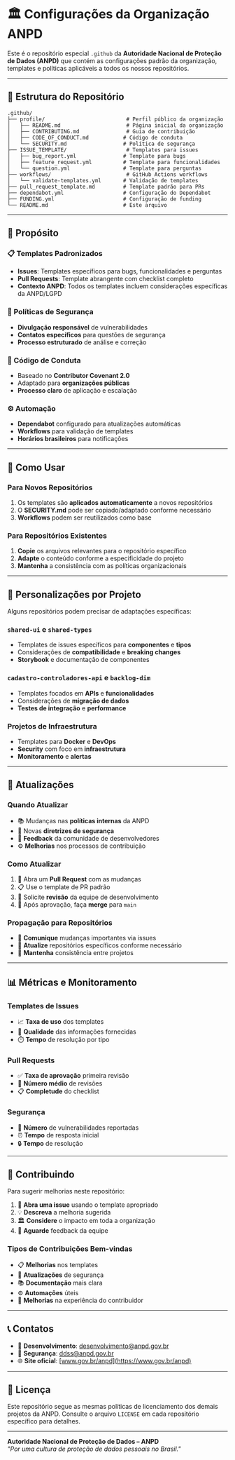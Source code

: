 # 🏛️ Configurações da Organização ANPD

Este é o repositório especial `.github` da **Autoridade Nacional de Proteção de Dados (ANPD)** que contém as configurações padrão da organização, templates e políticas aplicáveis a todos os nossos repositórios.

---

## 📁 Estrutura do Repositório

```
.github/
├── profile/                          # Perfil público da organização
│   ├── README.md                     # Página inicial da organização
│   ├── CONTRIBUTING.md               # Guia de contribuição
│   ├── CODE_OF_CONDUCT.md           # Código de conduta
│   └── SECURITY.md                  # Política de segurança
├── ISSUE_TEMPLATE/                   # Templates para issues
│   ├── bug_report.yml               # Template para bugs
│   ├── feature_request.yml          # Template para funcionalidades
│   └── question.yml                 # Template para perguntas
├── workflows/                        # GitHub Actions workflows
│   └── validate-templates.yml       # Validação de templates
├── pull_request_template.md         # Template padrão para PRs
├── dependabot.yml                   # Configuração do Dependabot
├── FUNDING.yml                      # Configuração de funding
└── README.md                        # Este arquivo
```

---

## 🎯 Propósito

### 📋 Templates Padronizados

- **Issues**: Templates específicos para bugs, funcionalidades e perguntas
- **Pull Requests**: Template abrangente com checklist completo
- **Contexto ANPD**: Todos os templates incluem considerações específicas da ANPD/LGPD

### 🔐 Políticas de Segurança

- **Divulgação responsável** de vulnerabilidades
- **Contatos específicos** para questões de segurança
- **Processo estruturado** de análise e correção

### 🤝 Código de Conduta

- Baseado no **Contributor Covenant 2.0**
- Adaptado para **organizações públicas**
- **Processo claro** de aplicação e escalação

### ⚙️ Automação

- **Dependabot** configurado para atualizações automáticas
- **Workflows** para validação de templates
- **Horários brasileiros** para notificações

---

## 🚀 Como Usar

### Para Novos Repositórios

1. Os templates são **aplicados automaticamente** a novos repositórios
2. O **SECURITY.md** pode ser copiado/adaptado conforme necessário
3. **Workflows** podem ser reutilizados como base

### Para Repositórios Existentes

1. **Copie** os arquivos relevantes para o repositório específico
2. **Adapte** o conteúdo conforme a especificidade do projeto
3. **Mantenha** a consistência com as políticas organizacionais

---

## 📝 Personalizações por Projeto

Alguns repositórios podem precisar de adaptações específicas:

### `shared-ui` e `shared-types`

- Templates de issues específicos para **componentes** e **tipos**
- Considerações de **compatibilidade** e **breaking changes**
- **Storybook** e documentação de componentes

### `cadastro-controladores-api` e `backlog-dim`

- Templates focados em **APIs** e **funcionalidades**
- Considerações de **migração de dados**
- **Testes de integração** e **performance**

### Projetos de Infraestrutura

- Templates para **Docker** e **DevOps**
- **Security** com foco em **infraestrutura**
- **Monitoramento** e **alertas**

---

## 🔄 Atualizações

### Quando Atualizar

- 📚 Mudanças nas **políticas internas** da ANPD
- 🔐 Novas **diretrizes de segurança**
- 🎯 **Feedback** da comunidade de desenvolvedores
- ⚙️ **Melhorias** nos processos de contribuição

### Como Atualizar

1. 🔀 Abra um **Pull Request** com as mudanças
2. 📋 Use o template de PR padrão
3. 👥 Solicite **revisão** da equipe de desenvolvimento
4. 🚀 Após aprovação, faça **merge** para `main`

### Propagação para Repositórios

- 📢 **Comunique** mudanças importantes via issues
- 📄 **Atualize** repositórios específicos conforme necessário
- 🔄 **Mantenha** consistência entre projetos

---

## 📊 Métricas e Monitoramento

### Templates de Issues

- 📈 **Taxa de uso** dos templates
- 📝 **Qualidade** das informações fornecidas
- ⏱️ **Tempo** de resolução por tipo

### Pull Requests

- ✅ **Taxa de aprovação** primeira revisão
- 🔄 **Número médio** de revisões
- 📋 **Completude** do checklist

### Segurança

- 🚨 **Número** de vulnerabilidades reportadas
- ⏰ **Tempo** de resposta inicial
- 🔒 **Tempo** de resolução

---

## 🤝 Contribuindo

Para sugerir melhorias neste repositório:

1. 📝 **Abra uma issue** usando o template apropriado
2. 💡 **Descreva** a melhoria sugerida
3. 🏛️ **Considere** o impacto em toda a organização
4. 🔄 **Aguarde** feedback da equipe

### Tipos de Contribuições Bem-vindas

- 📋 **Melhorias** nos templates
- 🔐 **Atualizações** de segurança
- 📚 **Documentação** mais clara
- ⚙️ **Automações** úteis
- 🎨 **Melhorias** na experiência do contribuidor

---

## 📞 Contatos

- 📧 **Desenvolvimento**: desenvolvimento@anpd.gov.br
- 🔐 **Segurança**: ddss@anpd.gov.br
- 🌐 **Site oficial**: [www.gov.br/anpd](https://www.gov.br/anpd)

---

## 📜 Licença

Este repositório segue as mesmas políticas de licenciamento dos demais projetos da ANPD. Consulte o arquivo `LICENSE` em cada repositório específico para detalhes.

---

**Autoridade Nacional de Proteção de Dados – ANPD**  
_"Por uma cultura de proteção de dados pessoais no Brasil."_
